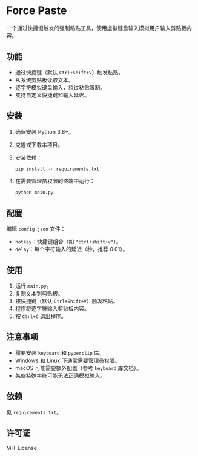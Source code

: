 # Force Paste

一个通过快捷键触发的强制粘贴工具，使用虚拟键盘输入模拟用户输入剪贴板内容。

## 功能

- 通过快捷键（默认 `Ctrl+Shift+V`）触发粘贴。
- 从系统剪贴板读取文本。
- 逐字符模拟键盘输入，绕过粘贴限制。
- 支持自定义快捷键和输入延迟。

## 安装

1. 确保安装 Python 3.8+。
2. 克隆或下载本项目。
3. 安装依赖：

   ```bash
   pip install -r requirements.txt
   ```
4. 在需要管理员权限的终端中运行：

   ```bash
   python main.py
   ```

## 配置

编辑 `config.json` 文件：

- `hotkey`：快捷键组合（如 `"ctrl+shift+v"`）。
- `delay`：每个字符输入的延迟（秒，推荐 0.01）。

## 使用

1. 运行 `main.py`。
2. 复制文本到剪贴板。
3. 按快捷键（默认 `Ctrl+Shift+V`）触发粘贴。
4. 程序将逐字符输入剪贴板内容。
5. 按 `Ctrl+C` 退出程序。

## 注意事项

- 需要安装 `keyboard` 和 `pyperclip` 库。
- Windows 和 Linux 下通常需要管理员权限。
- macOS 可能需要额外配置（参考 `keyboard` 库文档）。
- 某些特殊字符可能无法正确模拟输入。

## 依赖

见 `requirements.txt`。

## 许可证

MIT License
